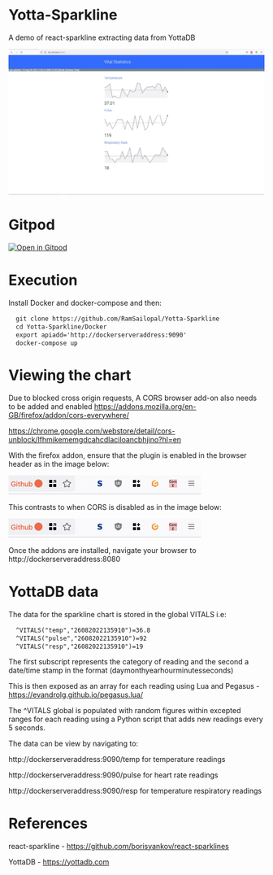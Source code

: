 # Yotta-Sparkline

A demo of react-sparkline extracting data from YottaDB

![Alt text](vitals.JPG?raw=true "view")

# Gitpod

[![Open in Gitpod](https://gitpod.io/button/open-in-gitpod.svg)](https://gitpod.io/#https://github.com/RamSailopal/Yotta-Sparkline)

# Execution

Install Docker and docker-compose and then:

      git clone https://github.com/RamSailopal/Yotta-Sparkline
      cd Yotta-Sparkline/Docker
      export apiadd='http://dockerserveraddress:9090'
      docker-compose up
      
# Viewing the chart

   Due to blocked cross origin requests, A CORS browser add-on also needs to be added and enabled
   https://addons.mozilla.org/en-GB/firefox/addon/cors-everywhere/
   
   https://chrome.google.com/webstore/detail/cors-unblock/lfhmikememgdcahcdlaciloancbhjino?hl=en
   
   With the firefox addon, ensure that the plugin is enabled in the browser header as in the image below:
   
   ![Alt text](https://github.com/RamSailopal/Fileman-d3/raw/main/corsdisabled.png?raw=true "CORS enabled")
   
   This contrasts to when CORS is disabled as in the image below:
   
   ![Alt text](https://github.com/RamSailopal/Fileman-d3/raw/main/corsdisabled.png?raw=true "CORS disabled")
   
 Once the addons are installed, navigate your browser to http://dockerserveraddress:8080
 
 
 # YottaDB data
 
 The data for the sparkline chart is stored in the global VITALS i.e:
 
      ^VITALS("temp","26082022135910")=36.8
      ^VITALS("pulse","26082022135910")=92
      ^VITALS("resp","26082022135910")=19
 
 The first subscript represents the category of reading and the second a date/time stamp in the format (daymonthyearhourminutesseconds)
      
 This is then exposed as an array for each reading using Lua and Pegasus - https://evandrolg.github.io/pegasus.lua/
 
 The ^VITALS global is populated with random figures within excepted ranges for each reading using a Python script that adds new readings every 5 seconds.
 
 The data can be view by navigating to: 
 
 http://dockerserveraddress:9090/temp for temperature readings
 
 http://dockerserveraddress:9090/pulse for heart rate readings
 
 http://dockerserveraddress:9090/resp for temperature respiratory readings
 
 
     

#  References

react-sparkline - https://github.com/borisyankov/react-sparklines

YottaDB - https://yottadb.com
